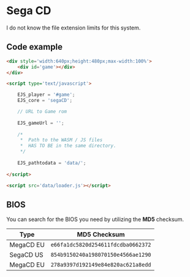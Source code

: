 # Sega CD

I do not know the file extension limits for this system.

## Code example

```html
<div style='width:640px;height:480px;max-width:100%'>
    <div id='game'></div>
</div>

<script type='text/javascript'>

    EJS_player = '#game';
    EJS_core = 'segaCD';

    // URL to Game rom
     
    EJS_gameUrl = '';
    
    /*
     *  Path to the WASM / JS files
     *  HAS TO BE in the same directory.
     */
    
    EJS_pathtodata = 'data/';
    
</script>

<script src='data/loader.js'></script>
```

## BIOS

You can search for the BIOS you need by utilizing the **MD5** checksum.

| Type | MD5 Checksum |
|------|--------------|
| MegaCD EU | `e66fa1dc5820d254611fdcdba0662372`
| SegaCD US | `854b9150240a198070150e4566ae1290`
| MegaCD EU | `278a9397d192149e84e820ac621a8edd`

<!-- Are those names correct / intended? -->

